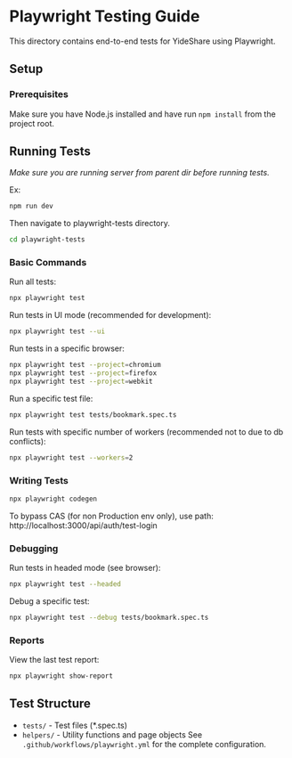 # Playwright Testing Guide

This directory contains end-to-end tests for YideShare using Playwright.

## Setup

### Prerequisites

Make sure you have Node.js installed and have run `npm install` from the project root.

## Running Tests
_Make sure you are running server from parent dir before running tests._

Ex:
```bash
npm run dev
```
Then navigate to playwright-tests directory.
```bash
cd playwright-tests
```
### Basic Commands

Run all tests:

```bash
npx playwright test
```

Run tests in UI mode (recommended for development):

```bash
npx playwright test --ui
```

Run tests in a specific browser:

```bash
npx playwright test --project=chromium
npx playwright test --project=firefox
npx playwright test --project=webkit
```

Run a specific test file:

```bash
npx playwright test tests/bookmark.spec.ts
```

Run tests with specific number of workers (recommended not to due to db conflicts):

```bash
npx playwright test --workers=2
```
### Writing Tests

```bash
npx playwright codegen
```

To bypass CAS (for non Production env only), use path:
http://localhost:3000/api/auth/test-login

### Debugging

Run tests in headed mode (see browser):

```bash
npx playwright test --headed
```

Debug a specific test:

```bash
npx playwright test --debug tests/bookmark.spec.ts
```

### Reports

View the last test report:

```bash
npx playwright show-report
```

## Test Structure

- `tests/` - Test files (\*.spec.ts)
- `helpers/` - Utility functions and page objects
  See `.github/workflows/playwright.yml` for the complete configuration.

